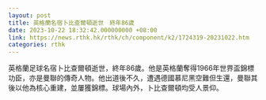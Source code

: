 ```yaml
---
layout: post
title: 英格蘭名宿卜比查爾頓逝世　終年86歲
date: 2023-10-22 18:32:42.000000000 +08:00
link: https://news.rthk.hk/rthk/ch/component/k2/1724319-20231022.htm
categories: rthk
---
```


英格蘭足球名宿卜比查爾頓逝世，終年86歲。他是英格蘭奪得1966年世界盃錦標功臣，亦是曼聯的傳奇人物。他出道後不久，遭遇德國慕尼黑空難但生還，曼聯其後以他為核心重建，並屢獲錦標。球場內外，卜比查爾頓均受人景仰。
